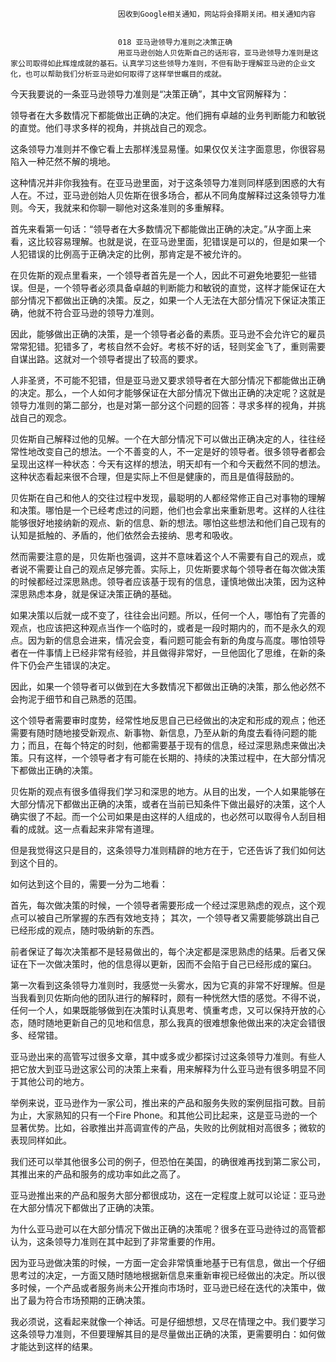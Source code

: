 
                            
                            因收到Google相关通知，网站将会择期关闭。相关通知内容
                            
                            
                            018 亚马逊领导力准则之决策正确
                            用亚马逊创始人贝佐斯自己的话形容，亚马逊领导力准则是这家公司取得如此辉煌成就的基石。认真学习这些领导力准则，不但有助于理解亚马逊的企业文化，也可以帮助我们分析亚马逊如何取得了这样举世瞩目的成就。

今天我要说的一条亚马逊领导力准则是“决策正确”，其中文官网解释为：


领导者在大多数情况下都能做出正确的决定。他们拥有卓越的业务判断能力和敏锐的直觉。他们寻求多样的视角，并挑战自己的观念。


这条领导力准则并不像它看上去那样浅显易懂。如果仅仅关注字面意思，你很容易陷入一种茫然不解的境地。

这种情况并非你我独有。在亚马逊里面，对于这条领导力准则同样感到困惑的大有人在。不过，亚马逊创始人贝佐斯在很多场合，都从不同角度解释过这条领导力准则。今天，我就来和你聊一聊他对这条准则的多重解释。

首先来看第一句话：“领导者在大多数情况下都能做出正确的决定。”从字面上来看，这比较容易理解。也就是说，在亚马逊里面，犯错误是可以的，但是如果一个人犯错误的比例高于正确决定的比例，那肯定是不被允许的。

在贝佐斯的观点里看来，一个领导者首先是一个人，因此不可避免地要犯一些错误。但是，一个领导者必须具备卓越的判断能力和敏锐的直觉，这样才能保证在大部分情况下都做出正确的决策。反之，如果一个人无法在大部分情况下保证决策正确，他就不符合亚马逊的领导力准则。

因此，能够做出正确的决策，是一个领导者必备的素质。亚马逊不会允许它的雇员常常犯错。犯错多了，考核自然不会好。考核不好的话，轻则奖金飞了，重则需要自谋出路。这就对一个领导者提出了较高的要求。

人非圣贤，不可能不犯错，但是亚马逊又要求领导者在大部分情况下都能做出正确的决定。那么，一个人如何才能够保证在大部分情况下做出正确的决定呢？这就是领导力准则的第二部分，也是对第一部分这个问题的回答：寻求多样的视角，并挑战自己的观念。

贝佐斯自己解释过他的见解。一个在大部分情况下可以做出正确决定的人，往往经常性地改变自己的想法。一个不善变的人，不一定是好的领导者。很多领导者都会呈现出这样一种状态：今天有这样的想法，明天却有一个和今天截然不同的想法。这种状态看起来很不合理，但是实际上不但是健康的，而且是值得鼓励的。

贝佐斯在自己和他人的交往过程中发现，最聪明的人都经常修正自己对事物的理解和决策。哪怕是一个已经考虑过的问题，他们也会拿出来重新思考。这样的人往往能够很好地接纳新的观点、新的信息、新的想法。哪怕这些想法和他们自己现有的认知是抵触的、矛盾的，他们依然会去接纳、思考和吸收。

然而需要注意的是，贝佐斯也强调，这并不意味着这个人不需要有自己的观点，或者说不需要让自己的观点足够完善。实际上，贝佐斯要求每个领导者在每次做决策的时候都经过深思熟虑。领导者应该基于现有的信息，谨慎地做出决策，因为这种深思熟虑本身，就是保证决策正确的基础。

如果决策以后就一成不变了，往往会出问题。所以，任何一个人，哪怕有了完善的观点，也应该把这种观点当作一个临时的，或者是一段时期内的，而不是永久的观点。因为新的信息会进来，情况会变，看问题可能会有新的角度与高度。哪怕领导者在一件事情上已经非常有经验，并且做得非常好，一旦他固化了思维，在新的条件下仍会产生错误的决定。

因此，如果一个领导者可以做到在大多数情况下都做出正确的决策，那么他必然不会拘泥于细节和自己熟悉的范围。

这个领导者需要审时度势，经常性地反思自己已经做出的决定和形成的观点；他还需要有随时随地接受新观点、新事物、新信息，乃至从新的角度去看待问题的能力；而且，在每个特定的时刻，他都需要基于现有的信息，经过深思熟虑来做出决策。只有这样，一个领导者才有可能在长期的、持续的决策过程中，在大部分情况下都做出正确的决策。

贝佐斯的观点有很多值得我们学习和深思的地方。从目的出发，一个人如果能够在大部分情况下都做出正确的决策，或者在当前已知条件下做出最好的决策，这个人确实很了不起。而一个公司如果是由这样的人组成的，也必然可以取得令人刮目相看的成就。这一点看起来非常有道理。

但是我觉得这只是目的，这条领导力准则精辟的地方在于，它还告诉了我们如何达到这个目的。

如何达到这个目的，需要一分为二地看：


首先，每次做决策的时候，一个领导者需要形成一个经过深思熟虑的观点，这个观点可以被自己所掌握的东西有效地支持；
其次，一个领导者又需要能够跳出自己已经形成的观点，随时吸纳新的东西。


前者保证了每次决策都不是轻易做出的，每个决定都是深思熟虑的结果。后者又保证在下一次做决策时，他的信息得以更新，因而不会陷于自己已经形成的窠臼。

第一次看到这条领导力准则时，我感觉一头雾水，因为它真的非常不好理解。但是当我看到贝佐斯向他的团队进行的解释时，颇有一种恍然大悟的感觉。不得不说，任何一个人，如果既能够做到在决策时认真思考、慎重考虑，又可以保持开放的心态，随时随地更新自己的见地和信息，那么我真的很难想象他做出来的决定会错很多、经常错。

亚马逊出来的高管写过很多文章，其中或多或少都探讨过这条领导力准则。有些人把它放大到亚马逊这家公司的决策上来看，用来解释为什么亚马逊有很多明显不同于其他公司的地方。

举例来说，亚马逊作为一家公司，推出来的产品和服务失败的案例屈指可数。目前为止，大家熟知的只有一个Fire Phone。和其他公司比起来，这是亚马逊的一个显著优势。比如，谷歌推出并高调宣传的产品，失败的比例就相对高很多；微软的表现同样如此。

我们还可以举其他很多公司的例子，但恐怕在美国，的确很难再找到第二家公司，其推出来的产品和服务的成功率如此之高了。

亚马逊推出来的产品和服务大部分都很成功，这在一定程度上就可以论证：亚马逊在大部分情况下都做出了正确的决策。

为什么亚马逊可以在大部分情况下做出正确的决策呢？很多在亚马逊待过的高管都认为，这条领导力准则在其中起到了非常重要的作用。

因为亚马逊做决策的时候，一方面一定会非常慎重地基于已有信息，做出一个仔细思考过的决定，一方面又随时随地根据新信息来重新审视已经做出的决定。所以很多时候，一个产品或者服务尚未公开推向市场时，亚马逊已经在迭代的决策中，做出了最为符合市场预期的正确决策。

我必须说，这看起来就像一个神话。可是仔细想想，又尽在情理之中。我们要学习这条领导力准则，不但要理解其目的是尽量做出正确的决策，更需要明白：如何做才能达到这样的结果。

                        
                        
                            